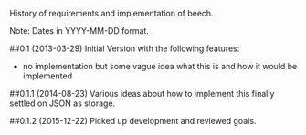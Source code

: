 History of requirements and implementation of beech.

Note: Dates in YYYY-MM-DD format.

##0.1 (2013-03-29)
Initial Version with the following features:

- no implementation but some vague idea what this is and how it would be implemented

##0.1.1 (2014-08-23)
Various ideas about how to implement this finally settled on JSON as storage.

##0.1.2 (2015-12-22)
Picked up development and reviewed goals.

